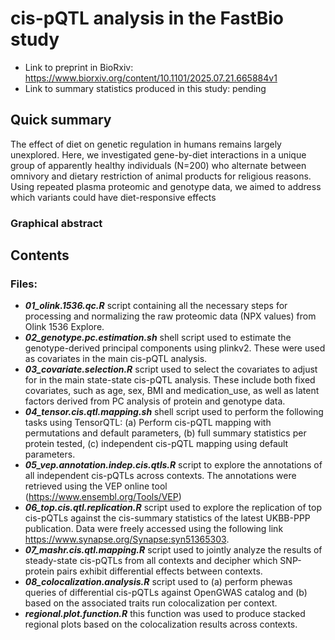 # cis-pQTL analysis in the FastBio study
+ Link to preprint in BioRxiv: https://www.biorxiv.org/content/10.1101/2025.07.21.665884v1
+ Link to summary statistics produced in this study: pending

## Quick summary
The effect of diet on genetic regulation in humans remains largely unexplored. Here, we investigated gene-by-diet interactions in a unique group of apparently healthy individuals (N=200) who alternate between omnivory and dietary restriction of animal products for religious reasons. Using repeated plasma proteomic and genotype data, we aimed to address which variants could have diet-responsive effects

### Graphical abstract

## Contents
### Files:
+ ***01_olink.1536.qc.R*** script containing all the necessary steps for processing and normalizing the raw proteomic data (NPX values) from Olink 1536 Explore.
+ ***02_genotype.pc.estimation.sh*** shell script used to estimate the genotype-derived principal components using plinkv2. These were used as covariates in the main cis-pQTL analysis.
+ ***03_covariate.selection.R*** script used to select the covariates to adjust for in the main state-state cis-pQTL analysis. These include both fixed covariates, such as age, sex, BMI and medication_use, as well as latent factors derived from PC analysis of protein and genotype data.
+ ***04_tensor.cis.qtl.mapping.sh*** shell script used to perform the following tasks using TensorQTL: (a) Perform cis-pQTL mapping with permutations and default parameters, (b) full summary statistics per protein tested, (c) independent cis-pQTL mapping using default parameters.
+ ***05_vep.annotation.indep.cis.qtls.R*** script to explore the annotations of all independent cis-pQTLs across contexts. The annotations were retrieved using the VEP online tool (https://www.ensembl.org/Tools/VEP)
+ ***06_top.cis.qtl.replication.R*** script used to explore the replication of top cis-pQTLs against the cis-summary statistics of the latest UKBB-PPP publication. Data were freely accessed using the following link https://www.synapse.org/Synapse:syn51365303.
+ ***07_mashr.cis.qtl.mapping.R*** script used to jointly analyze the results of steady-state cis-pQTLs from all contexts and decipher which SNP-protein pairs exhibit differential effects between contexts.
+ ***08_colocalization.analysis.R*** script used to (a) perform phewas queries of differential cis-pQTLs against OpenGWAS catalog and (b) based on the associated traits run colocalization per context.
+ ***regional.plot.function.R*** this function was used to produce stacked regional plots based on the colocalization results across contexts.

